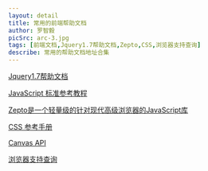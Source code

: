 ```yaml
---
layout: detail
title: 常用的前端帮助文档
author: 罗智毅
picSrc: arc-3.jpg
tags: [前端文档,Jquery1.7帮助文档,Zepto,CSS,浏览器支持查询]
describe: 常用的帮助文档地址合集
---
```


[Jquery1.7帮助文档][1]

[1]: http://www.php100.com/manual/jquery/ "Jquery1.7帮助文档"

[JavaScript 标准参考教程][2]

[2]: http://javascript.ruanyifeng.com/#introduction "JavaScript 标准参考教程"

[Zepto是一个轻量级的针对现代高级浏览器的JavaScript库][3]

[3]: http://www.wenshuai.cn/Manual/Zepto/ "Zepto是一个轻量级的针对现代高级浏览器的JavaScript库"

[CSS 参考手册][4]

[4]: http://css.doyoe.com/ "CSS 参考手册"

[Canvas API][5]

[5]: http://javascript.ruanyifeng.com/htmlapi/canvas.html "Canvas API"

[浏览器支持查询][6]

[6]: http://caniuse.com/ "浏览器支持查询"
